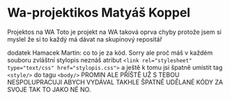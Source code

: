 # Wa-projektikos Matyáš Koppel
Projektos na WA
Toto je projekt na WA taková oprva chyby protože jsem si myslel že si to každý má dávat na skupinový repositář

dodatek Hamacek Martin: co to je za kód. Sorry ale proč máš v každém souboru zvláštní stylopis neznáš atribut `<link rel="stylesheet" type="text/css" href="stylopis.css">` a ještě k tomu jsi špatně umístit tag `<style/>` do tagu `<body/>`
PROMIN ALE PŘÍŠTĚ UŽ S TEBOU NESPOLUPRACUJI ABYCH VYDÁVAL TAKHLE ŠPATNĚ UDĚLANÉ KÓDY ZA SVOJE TAK TO JAKO NÉ NO.
